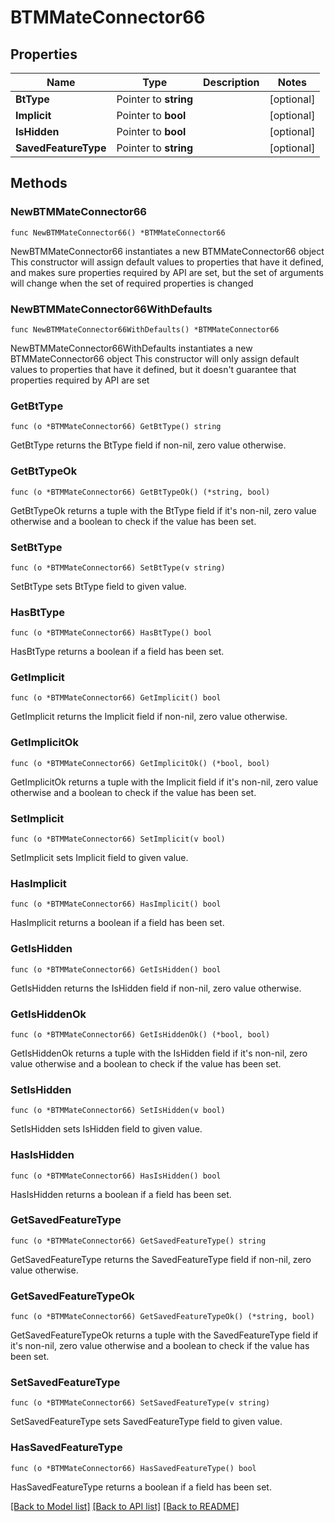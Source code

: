 # BTMMateConnector66

## Properties

Name | Type | Description | Notes
------------ | ------------- | ------------- | -------------
**BtType** | Pointer to **string** |  | [optional] 
**Implicit** | Pointer to **bool** |  | [optional] 
**IsHidden** | Pointer to **bool** |  | [optional] 
**SavedFeatureType** | Pointer to **string** |  | [optional] 

## Methods

### NewBTMMateConnector66

`func NewBTMMateConnector66() *BTMMateConnector66`

NewBTMMateConnector66 instantiates a new BTMMateConnector66 object
This constructor will assign default values to properties that have it defined,
and makes sure properties required by API are set, but the set of arguments
will change when the set of required properties is changed

### NewBTMMateConnector66WithDefaults

`func NewBTMMateConnector66WithDefaults() *BTMMateConnector66`

NewBTMMateConnector66WithDefaults instantiates a new BTMMateConnector66 object
This constructor will only assign default values to properties that have it defined,
but it doesn't guarantee that properties required by API are set

### GetBtType

`func (o *BTMMateConnector66) GetBtType() string`

GetBtType returns the BtType field if non-nil, zero value otherwise.

### GetBtTypeOk

`func (o *BTMMateConnector66) GetBtTypeOk() (*string, bool)`

GetBtTypeOk returns a tuple with the BtType field if it's non-nil, zero value otherwise
and a boolean to check if the value has been set.

### SetBtType

`func (o *BTMMateConnector66) SetBtType(v string)`

SetBtType sets BtType field to given value.

### HasBtType

`func (o *BTMMateConnector66) HasBtType() bool`

HasBtType returns a boolean if a field has been set.

### GetImplicit

`func (o *BTMMateConnector66) GetImplicit() bool`

GetImplicit returns the Implicit field if non-nil, zero value otherwise.

### GetImplicitOk

`func (o *BTMMateConnector66) GetImplicitOk() (*bool, bool)`

GetImplicitOk returns a tuple with the Implicit field if it's non-nil, zero value otherwise
and a boolean to check if the value has been set.

### SetImplicit

`func (o *BTMMateConnector66) SetImplicit(v bool)`

SetImplicit sets Implicit field to given value.

### HasImplicit

`func (o *BTMMateConnector66) HasImplicit() bool`

HasImplicit returns a boolean if a field has been set.

### GetIsHidden

`func (o *BTMMateConnector66) GetIsHidden() bool`

GetIsHidden returns the IsHidden field if non-nil, zero value otherwise.

### GetIsHiddenOk

`func (o *BTMMateConnector66) GetIsHiddenOk() (*bool, bool)`

GetIsHiddenOk returns a tuple with the IsHidden field if it's non-nil, zero value otherwise
and a boolean to check if the value has been set.

### SetIsHidden

`func (o *BTMMateConnector66) SetIsHidden(v bool)`

SetIsHidden sets IsHidden field to given value.

### HasIsHidden

`func (o *BTMMateConnector66) HasIsHidden() bool`

HasIsHidden returns a boolean if a field has been set.

### GetSavedFeatureType

`func (o *BTMMateConnector66) GetSavedFeatureType() string`

GetSavedFeatureType returns the SavedFeatureType field if non-nil, zero value otherwise.

### GetSavedFeatureTypeOk

`func (o *BTMMateConnector66) GetSavedFeatureTypeOk() (*string, bool)`

GetSavedFeatureTypeOk returns a tuple with the SavedFeatureType field if it's non-nil, zero value otherwise
and a boolean to check if the value has been set.

### SetSavedFeatureType

`func (o *BTMMateConnector66) SetSavedFeatureType(v string)`

SetSavedFeatureType sets SavedFeatureType field to given value.

### HasSavedFeatureType

`func (o *BTMMateConnector66) HasSavedFeatureType() bool`

HasSavedFeatureType returns a boolean if a field has been set.


[[Back to Model list]](../README.md#documentation-for-models) [[Back to API list]](../README.md#documentation-for-api-endpoints) [[Back to README]](../README.md)



